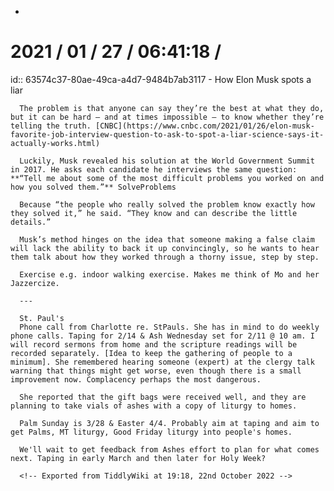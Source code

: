 -
# 2021 / 01 / 27 / 06:41:18 /
id:: 63574c37-80ae-49ca-a4d7-9484b7ab3117
	- How Elon Musk spots a liar
	  
	  The problem is that anyone can say they’re the best at what they do, but it can be hard — and at times impossible — to know whether they’re telling the truth. [CNBC](https://www.cnbc.com/2021/01/26/elon-musk-favorite-job-interview-question-to-ask-to-spot-a-liar-science-says-it-actually-works.html)
	  
	  Luckily, Musk revealed his solution at the World Government Summit in 2017. He asks each candidate he interviews the same question: **“Tell me about some of the most difficult problems you worked on and how you solved them.”** SolveProblems
	  
	  Because “the people who really solved the problem know exactly how they solved it,” he said. “They know and can describe the little details.”
	  
	  Musk’s method hinges on the idea that someone making a false claim will lack the ability to back it up convincingly, so he wants to hear them talk about how they worked through a thorny issue, step by step.
	  
	  Exercise e.g. indoor walking exercise. Makes me think of Mo and her Jazzercize.
	  
	  ---
	  
	  St. Paul's
	  Phone call from Charlotte re. StPauls. She has in mind to do weekly phone calls. Taping for 2/14 & Ash Wednesday set for 2/11 @ 10 am. I will record sermons from home and the scripture readings will be recorded separately. [Idea to keep the gathering of people to a minimum]. She remembered hearing someone (expert) at the clergy talk warning that things might get worse, even though there is a small improvement now. Complacency perhaps the most dangerous.
	  
	  She reported that the gift bags were received well, and they are planning to take vials of ashes with a copy of liturgy to homes.
	  
	  Palm Sunday is 3/28 & Easter 4/4. Probably aim at taping and aim to get Palms, MT liturgy, Good Friday liturgy into people's homes.
	  
	  We'll wait to get feedback from Ashes effort to plan for what comes next. Taping in early March and then later for Holy Week?
	  
	  <!-- Exported from TiddlyWiki at 19:18, 22nd October 2022 -->